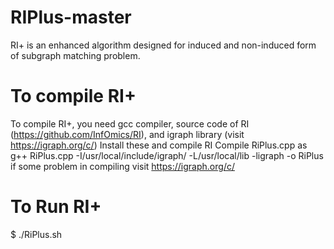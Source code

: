 # RIPlus-master
RI+ is an enhanced algorithm designed for induced and non-induced form of subgraph matching problem.
# To compile RI+
To compile RI+, you need gcc compiler, source code of RI (https://github.com/InfOmics/RI), and igraph library (visit https://igraph.org/c/)
Install these and compile RI
Compile RiPlus.cpp as g++ RiPlus.cpp -I/usr/local/include/igraph/ -L/usr/local/lib -ligraph -o RiPlus
if some problem in compiling visit  https://igraph.org/c/
# To Run RI+
$ ./RiPlus.sh

